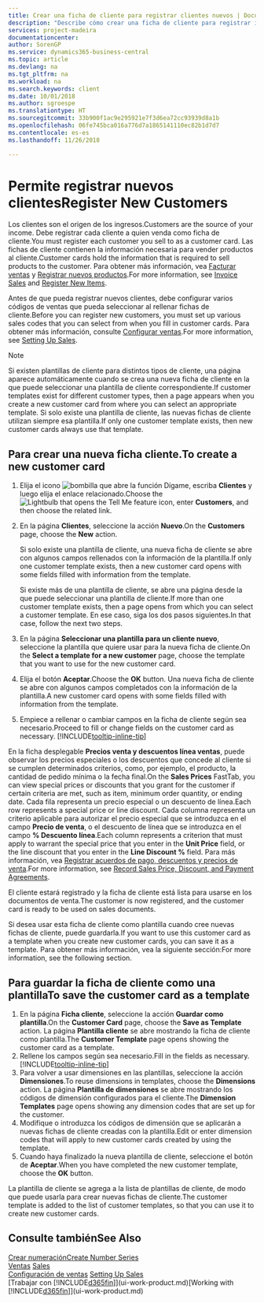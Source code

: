 ```yaml
---
title: Crear una ficha de cliente para registrar clientes nuevos | Documentos de Microsoft
description: "Describe cómo crear una ficha de cliente para registrar información acerca de cada cliente nuevo o existente a los que venda productos."
services: project-madeira
documentationcenter: 
author: SorenGP
ms.service: dynamics365-business-central
ms.topic: article
ms.devlang: na
ms.tgt_pltfrm: na
ms.workload: na
ms.search.keywords: client
ms.date: 10/01/2018
ms.author: sgroespe
ms.translationtype: HT
ms.sourcegitcommit: 33b900f1ac9e295921e7f3d6ea72cc93939d8a1b
ms.openlocfilehash: 06fe745bca016a776d7a1865141110ec82b1d7d7
ms.contentlocale: es-es
ms.lasthandoff: 11/26/2018

---
```

# <a name="register-new-customers"></a><span data-ttu-id="4122a-103">Permite registrar nuevos clientes</span><span class="sxs-lookup"><span data-stu-id="4122a-103">Register New Customers</span></span>
<span data-ttu-id="4122a-104">Los clientes son el origen de los ingresos.</span><span class="sxs-lookup"><span data-stu-id="4122a-104">Customers are the source of your income.</span></span> <span data-ttu-id="4122a-105">Debe registrar cada cliente a quien venda como ficha de cliente.</span><span class="sxs-lookup"><span data-stu-id="4122a-105">You must register each customer you sell to as a customer card.</span></span> <span data-ttu-id="4122a-106">Las fichas de cliente contienen la información necesaria para vender productos al cliente.</span><span class="sxs-lookup"><span data-stu-id="4122a-106">Customer cards hold the information that is required to sell products to the customer.</span></span> <span data-ttu-id="4122a-107">Para obtener más información, vea [Facturar ventas](sales-how-invoice-sales.md) y [Registrar nuevos productos](inventory-how-register-new-items.md).</span><span class="sxs-lookup"><span data-stu-id="4122a-107">For more information, see [Invoice Sales](sales-how-invoice-sales.md) and [Register New Items](inventory-how-register-new-items.md).</span></span>  

<span data-ttu-id="4122a-108">Antes de que pueda registrar nuevos clientes, debe configurar varios códigos de ventas que pueda seleccionar al rellenar fichas de cliente.</span><span class="sxs-lookup"><span data-stu-id="4122a-108">Before you can register new customers, you must set up various sales codes that you can select from when you fill in customer cards.</span></span> <span data-ttu-id="4122a-109">Para obtener más información, consulte [Configurar ventas](sales-setup-sales.md).</span><span class="sxs-lookup"><span data-stu-id="4122a-109">For more information, see [Setting Up Sales](sales-setup-sales.md).</span></span>

> [!NOTE]  
>   <span data-ttu-id="4122a-110">Si existen plantillas de cliente para distintos tipos de cliente, una página aparece automáticamente cuando se crea una nueva ficha de cliente en la que puede seleccionar una plantilla de cliente correspondiente.</span><span class="sxs-lookup"><span data-stu-id="4122a-110">If customer templates exist for different customer types, then a page appears when you create a new customer card from where you can select an appropriate template.</span></span> <span data-ttu-id="4122a-111">Si solo existe una plantilla de cliente, las nuevas fichas de cliente utilizan siempre esa plantilla.</span><span class="sxs-lookup"><span data-stu-id="4122a-111">If only one customer template exists, then new customer cards always use that template.</span></span>

## <a name="to-create-a-new-customer-card"></a><span data-ttu-id="4122a-112">Para crear una nueva ficha cliente.</span><span class="sxs-lookup"><span data-stu-id="4122a-112">To create a new customer card</span></span>
1. <span data-ttu-id="4122a-113">Elija el icono ![bombilla que abre la función Dígame](media/ui-search/search_small.png "Dígame que desea hacer"), escriba **Clientes** y luego elija el enlace relacionado.</span><span class="sxs-lookup"><span data-stu-id="4122a-113">Choose the ![Lightbulb that opens the Tell Me feature](media/ui-search/search_small.png "Tell me what you want to do") icon, enter **Customers**, and then choose the related link.</span></span>  
2. <span data-ttu-id="4122a-114">En la página **Clientes**, seleccione la acción **Nuevo**.</span><span class="sxs-lookup"><span data-stu-id="4122a-114">On the **Customers** page, choose the **New** action.</span></span>

    <span data-ttu-id="4122a-115">Si solo existe una plantilla de cliente, una nueva ficha de cliente se abre con algunos campos rellenados con la información de la plantilla.</span><span class="sxs-lookup"><span data-stu-id="4122a-115">If only one customer template exists, then a new customer card opens with some fields filled with information from the template.</span></span>

    <span data-ttu-id="4122a-116">Si existe más de una plantilla de cliente, se abre una página desde la que puede seleccionar una plantilla de cliente.</span><span class="sxs-lookup"><span data-stu-id="4122a-116">If more than one customer template exists, then a page opens from which you can select a customer template.</span></span> <span data-ttu-id="4122a-117">En ese caso, siga los dos pasos siguientes.</span><span class="sxs-lookup"><span data-stu-id="4122a-117">In that case, follow the next two steps.</span></span>
3. <span data-ttu-id="4122a-118">En la página **Seleccionar una plantilla para un cliente nuevo**, seleccione la plantilla que quiere usar para la nueva ficha de cliente.</span><span class="sxs-lookup"><span data-stu-id="4122a-118">On the **Select a template for a new customer** page, choose the template that you want to use for the new customer card.</span></span>
4. <span data-ttu-id="4122a-119">Elija el botón **Aceptar**.</span><span class="sxs-lookup"><span data-stu-id="4122a-119">Choose the **OK** button.</span></span> <span data-ttu-id="4122a-120">Una nueva ficha de cliente se abre con algunos campos completados con la información de la plantilla.</span><span class="sxs-lookup"><span data-stu-id="4122a-120">A new customer card opens with some fields filled with information from the template.</span></span>  
5. <span data-ttu-id="4122a-121">Empiece a rellenar o cambiar campos en la ficha de cliente según sea necesario.</span><span class="sxs-lookup"><span data-stu-id="4122a-121">Proceed to fill or change fields on the customer card as necessary.</span></span> [!INCLUDE[tooltip-inline-tip](includes/tooltip-inline-tip_md.md)]

<span data-ttu-id="4122a-122">En la ficha desplegable **Precios venta y descuentos línea ventas**, puede observar los precios especiales o los descuentos que concede al cliente si se cumplen determinados criterios, como, por ejemplo, el producto, la cantidad de pedido mínima o la fecha final.</span><span class="sxs-lookup"><span data-stu-id="4122a-122">On the **Sales Prices** FastTab, you can view special prices or discounts that you grant for the customer if certain criteria are met, such as item, minimum order quantity, or ending date.</span></span> <span data-ttu-id="4122a-123">Cada fila representa un precio especial o un descuento de línea.</span><span class="sxs-lookup"><span data-stu-id="4122a-123">Each row represents a special price or line discount.</span></span> <span data-ttu-id="4122a-124">Cada columna representa un criterio aplicable para autorizar el precio especial que se introduzca en el campo **Precio de venta**, o el descuento de línea que se introduzca en el campo **% Descuento línea**.</span><span class="sxs-lookup"><span data-stu-id="4122a-124">Each column represents a criterion that must apply to warrant the special price that you enter in the **Unit Price** field, or the line discount that you enter in the **Line Discount %** field.</span></span> <span data-ttu-id="4122a-125">Para más información, vea [Registrar acuerdos de pago, descuentos y precios de venta](sales-how-record-sales-price-discount-payment-agreements.md).</span><span class="sxs-lookup"><span data-stu-id="4122a-125">For more information, see [Record Sales Price, Discount, and Payment Agreements](sales-how-record-sales-price-discount-payment-agreements.md).</span></span>

<span data-ttu-id="4122a-126">El cliente estará registrado y la ficha de cliente está lista para usarse en los documentos de venta.</span><span class="sxs-lookup"><span data-stu-id="4122a-126">The customer is now registered, and the customer card is ready to be used on sales documents.</span></span>

<span data-ttu-id="4122a-127">Si desea usar esta ficha de cliente como plantilla cuando cree nuevas fichas de cliente, puede guardarla.</span><span class="sxs-lookup"><span data-stu-id="4122a-127">If you want to use this customer card as a template when you create new customer cards, you can save it as a template.</span></span> <span data-ttu-id="4122a-128">Para obtener más información, vea la siguiente sección:</span><span class="sxs-lookup"><span data-stu-id="4122a-128">For more information, see the following section.</span></span>

## <a name="to-save-the-customer-card-as-a-template"></a><span data-ttu-id="4122a-129">Para guardar la ficha de cliente como una plantilla</span><span class="sxs-lookup"><span data-stu-id="4122a-129">To save the customer card as a template</span></span>
1. <span data-ttu-id="4122a-130">En la página **Ficha cliente**, seleccione la acción **Guardar como plantilla**.</span><span class="sxs-lookup"><span data-stu-id="4122a-130">On the **Customer Card** page, choose the **Save as Template** action.</span></span> <span data-ttu-id="4122a-131">La página **Plantilla cliente** se abre mostrando la ficha de cliente como plantilla.</span><span class="sxs-lookup"><span data-stu-id="4122a-131">The **Customer Template** page opens showing the customer card as a template.</span></span>
2. <span data-ttu-id="4122a-132">Rellene los campos según sea necesario.</span><span class="sxs-lookup"><span data-stu-id="4122a-132">Fill in the fields as necessary.</span></span> [!INCLUDE[tooltip-inline-tip](includes/tooltip-inline-tip_md.md)]
3. <span data-ttu-id="4122a-133">Para volver a usar dimensiones en las plantillas, seleccione la acción **Dimensiones**.</span><span class="sxs-lookup"><span data-stu-id="4122a-133">To reuse dimensions in templates, choose the **Dimensions** action.</span></span> <span data-ttu-id="4122a-134">La página **Plantilla de dimensiones** se abre mostrando los códigos de dimensión configurados para el cliente.</span><span class="sxs-lookup"><span data-stu-id="4122a-134">The **Dimension Templates** page opens showing any dimension codes that are set up for the customer.</span></span>
4. <span data-ttu-id="4122a-135">Modifique o introduzca los códigos de dimensión que se aplicarán a nuevas fichas de cliente creadas con la plantilla.</span><span class="sxs-lookup"><span data-stu-id="4122a-135">Edit or enter dimension codes that will apply to new customer cards created by using the template.</span></span>  
5. <span data-ttu-id="4122a-136">Cuando haya finalizado la nueva plantilla de cliente, seleccione el botón de **Aceptar**.</span><span class="sxs-lookup"><span data-stu-id="4122a-136">When you have completed the new customer template, choose the **OK** button.</span></span>

<span data-ttu-id="4122a-137">La plantilla de cliente se agrega a la lista de plantillas de cliente, de modo que puede usarla para crear nuevas fichas de cliente.</span><span class="sxs-lookup"><span data-stu-id="4122a-137">The customer template is added to the list of customer templates, so that you can use it to create new customer cards.</span></span>

## <a name="see-also"></a><span data-ttu-id="4122a-138">Consulte también</span><span class="sxs-lookup"><span data-stu-id="4122a-138">See Also</span></span>
[<span data-ttu-id="4122a-139">Crear numeración</span><span class="sxs-lookup"><span data-stu-id="4122a-139">Create Number Series</span></span>](ui-create-number-series.md)  
<span data-ttu-id="4122a-140">[Ventas](sales-manage-sales.md)  </span><span class="sxs-lookup"><span data-stu-id="4122a-140">[Sales](sales-manage-sales.md)  </span></span>  
<span data-ttu-id="4122a-141">[Configuración de ventas](sales-setup-sales.md)  </span><span class="sxs-lookup"><span data-stu-id="4122a-141">[Setting Up Sales](sales-setup-sales.md)  </span></span>  
<span data-ttu-id="4122a-142">[Trabajar con [!INCLUDE[d365fin](includes/d365fin_md.md)]](ui-work-product.md)</span><span class="sxs-lookup"><span data-stu-id="4122a-142">[Working with [!INCLUDE[d365fin](includes/d365fin_md.md)]](ui-work-product.md)</span></span>

